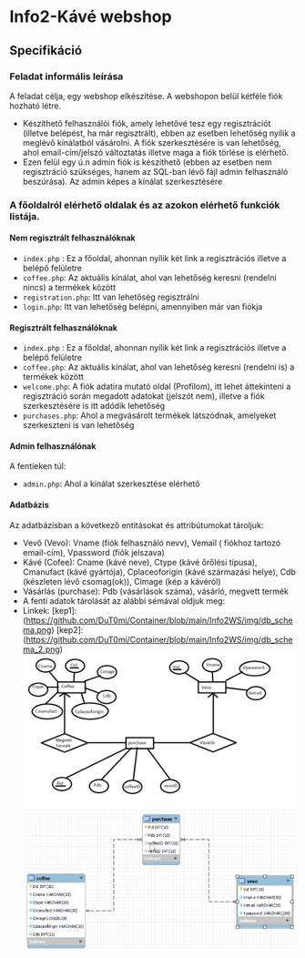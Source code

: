 # Info2-Kávé webshop

## Specifikáció
### Feladat informális leírása
A feladat célja, egy webshop elkészítése. A webshopon belül kétféle fiók hozható létre. 
- Készíthető felhasználói fiók, amely lehetővé tesz egy regisztrációt (illetve belépést, ha már regisztrált), ebben az esetben lehetőség nyílik a meglévő kínálatból vásárolni. A fiók szerkesztésére is van lehetőség, ahol email-cím/jelszó változtatás illetve maga a fiók törlése is elérhető.
- Ezen felül egy ú.n admin fiók is készíthető (ebben az esetben nem regisztráció szükséges, hanem az SQL-ban lévő fájl admin felhasználó beszúrása). Az admin képes a kínálat szerkesztésére
### A főoldalról elérhető oldalak és az azokon elérhető funkciók listája.
#### Nem regisztrált felhasználóknak
* `index.php` : Ez a főoldal, ahonnan nyílik két link a regisztrációs illetve a belépő felületre
* `coffee.php`: Az aktuális kínálat, ahol van lehetőség keresni (rendelni nincs) a termékek között
* `registration.php`: Itt van lehetőség regisztrálni
* `login.php`: Itt van lehetőség belépni, amennyiben már van fiókja
#### Regisztrált felhasználóknak 
* `index.php` : Ez a főoldal, ahonnan nyílik két link a regisztrációs illetve a belépő felületre
* `coffee.php`: Az aktuális kínálat, ahol van lehetőség keresni (rendelni is) a termékek között
* `welcome.php`: A fiók adatira mutató oldal (Profilom), itt lehet áttekinteni a regisztráció során megadott adatokat (jelszót nem), illetve a fiók szerkesztésére is itt adódik lehetőség
* `purchases.php`: Ahol a megvásárolt termékek látszódnak, amelyeket szerkeszteni is van lehetőség
#### Admin felhasználónak
A fentieken túl:
* `admin.php`: Ahol a kínálat szerkesztése elérhető
#### Adatbázis
Az adatbázisban a következő entitásokat és attribútumokat tároljuk:
* Vevő (Vevo): Vname (fiók felhasználó nevv), Vemail ( fiókhoz tartozó email-cím), Vpassword (fiók jelszava)
* Kávé (Cofee): Cname (kávé neve), Ctype (kávé őrőlési típusa), Cmanufact (kávé gyártója), Cplaceoforigin (kávé származási helye), Cdb (készleten lévő csomag(ok)), Cimage (kép a kávéról)
* Vásárlás (purchase): Pdb (vásárlások száma), vásárló, megvett termék
* A fenti adatok tárolását az alábbi sémával oldjuk meg:
* Linkek:
[kep1]:(https://github.com/DuT0mi/Container/blob/main/Info2WS/img/db_schema.png)
[kep2]:(https://github.com/DuT0mi/Container/blob/main/Info2WS/img/db_schema_2.png)
![kep1](https://github.com/DuT0mi/Container/blob/main/Info2WS/img/db_schema.png)
![kep2](https://github.com/DuT0mi/Container/blob/main/Info2WS/img/db_schema_2.png)
